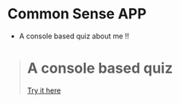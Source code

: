 # Common Sense APP
* A console based quiz about me !!

> # A console based quiz 
> [Try  it here ](https://replit.com/@sunny1702/How-well-you-know-me-1#index.js)